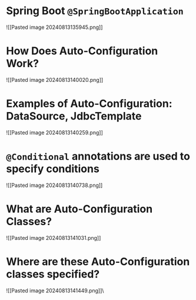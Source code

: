 # Spring Boot `@SpringBootApplication`

![[Pasted image 20240813135945.png]]

# How Does Auto-Configuration Work?

![[Pasted image 20240813140020.png]]

# Examples of Auto-Configuration: DataSource, JdbcTemplate

![[Pasted image 20240813140259.png]]
# `@Conditional` annotations are used to specify conditions

![[Pasted image 20240813140738.png]]

# What are Auto-Configuration Classes?

![[Pasted image 20240813141031.png]]

# Where are these Auto-Configuration classes specified?

![[Pasted image 20240813141449.png]]\

